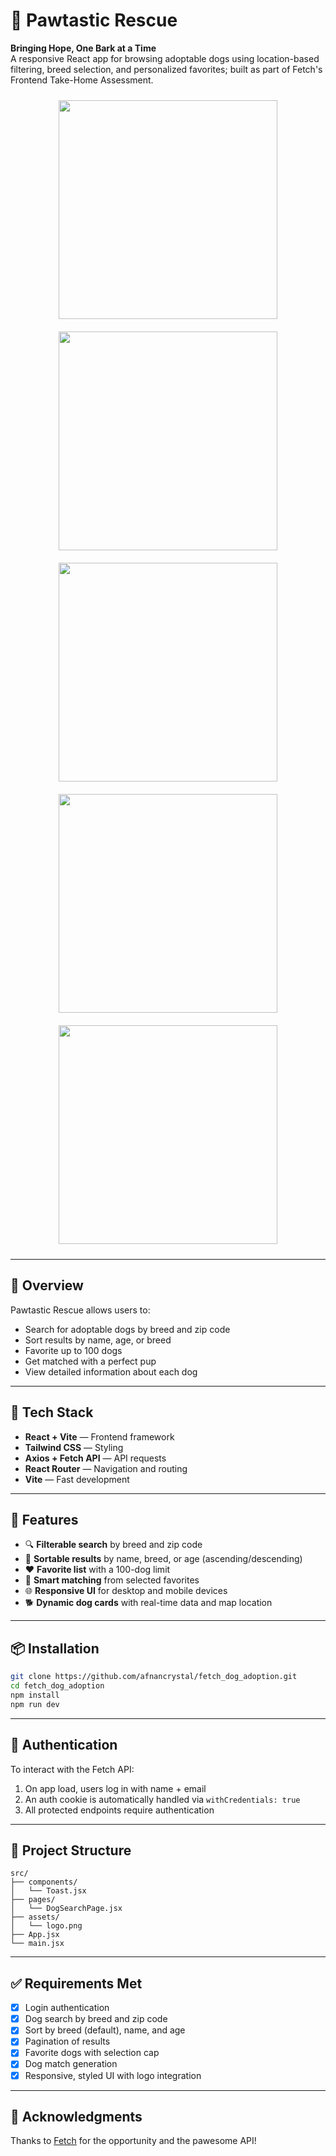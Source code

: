 # 🐾 Pawtastic Rescue

**Bringing Hope, One Bark at a Time**  
A responsive React app for browsing adoptable dogs using location-based filtering, breed selection, and personalized favorites; built as part of Fetch's Frontend Take-Home Assessment.

<div align="center">
  <img src="https://github.com/user-attachments/assets/4d48551f-cb91-46d1-a71a-812bf73e3568" width="350" style="margin:10px"/>
  <img src="https://github.com/user-attachments/assets/2e8fbc2d-1e3d-4a06-b7a0-8c9dd4957070" width="350" style="margin:10px"/>
  <img src="https://github.com/user-attachments/assets/2a41876c-6eea-46e8-b2e0-c71959e3c487" width="350" style="margin:10px"/>
  <img src="https://github.com/user-attachments/assets/2bf6ca9d-bad7-468b-92af-13dc01504d85" width="350" style="margin:10px"/>
  <img src="https://github.com/user-attachments/assets/283533f7-a008-4dd7-86e9-2f28e9fe0b7d" width="350" style="margin:10px"/>
</div>

---

## 📸 Overview

Pawtastic Rescue allows users to:
- Search for adoptable dogs by breed and zip code
- Sort results by name, age, or breed
- Favorite up to 100 dogs
- Get matched with a perfect pup
- View detailed information about each dog

---

## 🧰 Tech Stack

- **React + Vite** — Frontend framework
- **Tailwind CSS** — Styling
- **Axios + Fetch API** — API requests
- **React Router** — Navigation and routing
- **Vite** — Fast development

---

## 📝 Features

- 🔍 **Filterable search** by breed and zip code
- 🧭 **Sortable results** by name, breed, or age (ascending/descending)
- ❤️ **Favorite list** with a 100-dog limit
- 🎯 **Smart matching** from selected favorites
- 🌐 **Responsive UI** for desktop and mobile devices
- 🐕 **Dynamic dog cards** with real-time data and map location

---

## 📦 Installation

```bash
git clone https://github.com/afnancrystal/fetch_dog_adoption.git
cd fetch_dog_adoption
npm install
npm run dev
````

---

## 🔐 Authentication

To interact with the Fetch API:

1. On app load, users log in with name + email
2. An auth cookie is automatically handled via `withCredentials: true`
3. All protected endpoints require authentication

---

## 📁 Project Structure

```
src/
├── components/
│   └── Toast.jsx
├── pages/
│   └── DogSearchPage.jsx
├── assets/
│   └── logo.png
├── App.jsx
└── main.jsx
```

---

## ✅ Requirements Met

* [x] Login authentication
* [x] Dog search by breed and zip code
* [x] Sort by breed (default), name, and age
* [x] Pagination of results
* [x] Favorite dogs with selection cap
* [x] Dog match generation
* [x] Responsive, styled UI with logo integration

---

## 🙌 Acknowledgments

Thanks to [Fetch](https://www.fetch.com) for the opportunity and the pawesome API!
